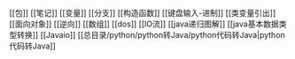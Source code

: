 [[包]]
[[笔记]]
[[变量]]
[[分支]]
[[构造函数]]
[[键盘输入-进制]]
[[类变量引出]]
[[面向对象]]
[[逆向]]
[[数组]]
[[dos]]
[[IO流]]
[[java递归图解]]
[[java基本数据类型转换]]
[[Javaio]]
[[总目录/python/python转Java/python代码转Java|python代码转Java]]